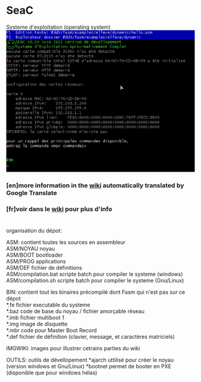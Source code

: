 # SeaC
Systeme d'exploitation (operating system)
![](https://raw.githubusercontent.com/N-LG/SEAC/master/IMGWIKI/exemple1.png)

### [en]more information in the [wiki](https://github-com.translate.goog/N-LG/SEAC/wiki?_x_tr_sl=fr&_x_tr_tl=en&_x_tr_hl=fr&_x_tr_pto=wapp) automatically translated by Google Translate

### [fr]voir dans le [wiki](/wiki) pour plus d'info

# 
organisation du dépot:

ASM: contient toutes les sources en assembleur  
    ASM/NOYAU noyau  
    ASM/BOOT bootloader  
    ASM/PROG applications  
    ASM/DEF fichier de définitions  
    ASM/compilation.bat scripte batch pour compiler le systeme (windows)
    ASM/compilation.sh scripte batch pour compiler le systeme (Gnu/Linux)
    
BIN: contient tout les binaires précompilé dont Fasm qui n'est pas sur ce dépot  
    *.fe fichier executable du systeme  
    *.baz code de base du noyau / fichier amorçable réseau  
    *.imb fichier multiboot 1  
    *.img image de disquette  
    *.mbr code pour Master Boot Record  
    *.def fichier de définition (clavier, message, et caractères matriciels)

IMGWIKI: images pour illustrer cetrains parties du wiki

OUTILS: outils de dévellopement
    *ajarch uttilisé pour créer le noyau (version windows et Gnu/Linux)
    *bootnet permet de booter en PXE (disponible que pour windows hélas)





